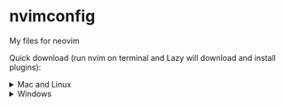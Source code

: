 # nvimconfig
My files for neovim

Quick download (run nvim on terminal and Lazy will download and install plugins):

<details><summary> Mac and Linux </summary>

```sh
git clone https://github.com/riel-m/kickstart.nvim.git "${XDG_CONFIG_HOME:-$HOME/.config}"/nvim
```

</details>

<details><summary> Windows </summary>

Via `cmd.exe`:

```
git clone https://github.com/nvim-lua/kickstart.nvim.git "%localappdata%\nvim"
```

Via `powershell.exe`

```
git clone https://github.com/nvim-lua/kickstart.nvim.git "${env:LOCALAPPDATA}\nvim"
```

</details>
